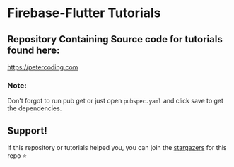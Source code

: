 # Firebase-Flutter Tutorials
## Repository Containing Source code for tutorials found here:

https://petercoding.com

### Note: 
Don't forgot to run pub get or just open `pubspec.yaml` and click save to get the dependencies.

## Support!
If this repository or tutorials helped you, you can join the [stargazers](https://github.com/PeterHdd/Firebase-Flutter-tutorials/stargazers) for this repo ⭐
